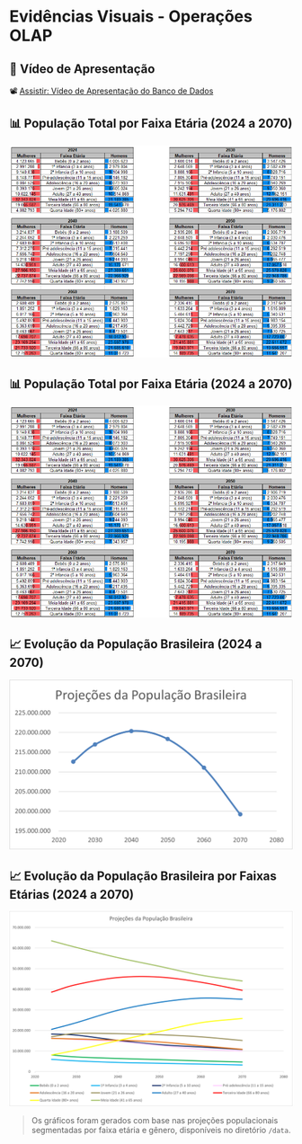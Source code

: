 # Evidências Visuais - Operações OLAP

## 🎥 Vídeo de Apresentação
📽️ [Assistir: Vídeo de Apresentação do Banco de Dados](docs/video_apresentacao_banco_dados.mp4)

## 📊 População Total por Faixa Etária (2024 a 2070)
![Gráfico por Faixa Etária Décadas](grafico_faixa_etaria_decadas.png)

## 📊 População Total por Faixa Etária (2024 a 2070)
![Gráfico por Faixa Etária Décadas](grafico_faixa_etaria_decadas.png)

## 📈 Evolução da População Brasileira (2024 a 2070)
![Gráfico da Evolução da População Brasileira](Proj_PopBrasil_Decadas.png)

## 📈 Evolução da População Brasileira por Faixas Etárias (2024 a 2070)
![Gráfico da Evolução da População Brasileira por Faixas Etárias](Proj_PopBrasil_FaixasEtarias.png)

> Os gráficos foram gerados com base nas projeções populacionais segmentadas por faixa etária e gênero, disponíveis no diretório `/data`.
